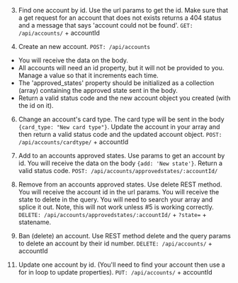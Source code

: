<!-- 2.  Get all accounts by `card_type`. You will receive the `card_type` as a query (visa, mastercard, etc).  Return an array of all accounts that have the same type specified in the query. Query params are case sensitive, so '?cardtype=VISA' will not match a 'visa' in accounts.
   `GET: /api/accounts?cardtype=visa` -->

3. Find one account by id. Use the url params to get the id. Make sure that a get request for an account that does not exists returns a 404 status and a message that says 'account could not be found'.
    `GET: /api/accounts/` + accountId

4. Create an new account.  `POST: /api/accounts`

* You will receive the data on the body.  
* All accounts will need an id property, but it will not be provided to you.  Manage a value so that it increments each time.  
* The 'approved_states' property should be initialized as a collection (array) containing the approved state sent in the body.
* Return a valid status code and the new account object you created (with the id on it).  

6.  Change an account's card type. The card type will be sent in the body `{card_type: "New card type"}`. Update the account in your array and then return a valid status code and the updated account object.
   `POST: /api/accounts/cardtype/` + accountId

7.  Add to an accounts approved states. Use params to get an account by id. You will receive the data on the body `{add: 'New state'}`. Return a valid status code.
   `POST: /api/accounts/approvedstates/:accountId/`

8. Remove from an accounts approved states. Use delete REST method. You will receive the account id in the url params. You will receive the state to delete in the query. You will need to search your array and splice it out. Note, this will not work unless #5 is working correctly.
   `DELETE: /api/accounts/approvedstates/:accountId/` + `?state=` + statename.

9.  Ban (delete) an account. Use REST method delete and the query params to delete an account by their id number.
   `DELETE: /api/accounts/` + accountId

<!-- 10. Change your get all accounts (#1) endpoint so that it uses queries. Allow queries for firstname, lastname, balance, cardtype. -->

11. Update one account by id.  (You'll need to find your account then use a for in loop to update properties).
   `PUT: /api/accounts/` + accountId



<!-- [{"id":1,"card_number":"3551538724170358","card_type":"jcb","balance":"398.63","first_name":"Lori","last_name":"Lynch","approved_states":["Colorado"]},
{"id":2,"card_number":"3544299882024891","card_type":"jcb","balance":"515.94","first_name":"Maria","last_name":"Perry","approved_states":["Utah"]},
{"id":3,"card_number":"5181329760945462","card_type":"mastercard","balance":"696.89","first_name":"Betty","last_name":"Hughes","approved_states":["California"]},
{"id":4,"card_number":"3545122127352159","card_type":"jcb","balance":"608.25","first_name":"Annie","last_name":"Pierce","approved_states":["Arizona"]},
{"id":5,"card_number":"3560500642641273","card_type":"jcb","balance":"670.09","first_name":"Ann","last_name":"Morgan","approved_states":["New Mexico"]},
{"id":6,"card_number":"201458274218020","card_type":"diners-club-enroute","balance":"852.70","first_name":"Arthur","last_name":"Hart","approved_states":["Washington"]},
{"id":7,"card_number":"3534718944922224","card_type":"jcb","balance":"568.95","first_name":"Kathryn","last_name":"Kennedy","approved_states":["Idaho"]},
{"id":8,"card_number":"5100179588236604","card_type":"mastercard","balance":"131.93","first_name":"Maria","last_name":"Elliott","approved_states":["Washington"]},
{"id":9,"card_number":"676354736507816336","card_type":"maestro","balance":"124.00","first_name":"Jack","last_name":"Jacobs","approved_states":["New Mexico"]},
{"id":10,"card_number":"201528106054023","card_type":"diners-club-enroute","balance":"824.19","first_name":"Peter","last_name":"Ford","approved_states":["Washington"]},
{"id":11,"card_number":"3563566554200249","card_type":"jcb","balance":"297.65","first_name":"Thomas","last_name":"Hicks","approved_states":["Oregon"]},
{"id":12,"card_number":"5100176292030281","card_type":"mastercard","balance":"630.75","first_name":"Raymond","last_name":"Richardson","approved_states":["Arizona"]},
{"id":13,"card_number":"5602218247618042736","card_type":"china-unionpay","balance":"465.50","first_name":"Paula","last_name":"Matthews","approved_states":["Nevada"]},
{"id":14,"card_number":"560224308576064083","card_type":"china-unionpay","balance":"630.01","first_name":"Frank","last_name":"Jordan","approved_states":["Arizona"]},
{"id":15,"card_number":"5641827503739658045","card_type":"switch","balance":"701.04","first_name":"Beverly","last_name":"Welch","approved_states":["New Mexico"]},
{"id":16,"card_number":"633328876840627216","card_type":"switch","balance":"869.43","first_name":"Ralph","last_name":"Ford","approved_states":["New Mexico"]},
{"id":17,"card_number":"4041375495041","card_type":"visa","balance":"978.52","first_name":"Phyllis","last_name":"Gomez","approved_states":["Oregon"]},
{"id":18,"card_number":"3565078354961309","card_type":"jcb","balance":"711.39","first_name":"Tina","last_name":"Cole","approved_states":["Arizona"]},
{"id":19,"card_number":"3529346882717633","card_type":"jcb","balance":"187.98","first_name":"Kathryn","last_name":"Thomas","approved_states":["Oregon"]},
{"id":20,"card_number":"3558243716529694","card_type":"jcb","balance":"103.76","first_name":"Philip","last_name":"Vasquez","approved_states":["Utah"]},
{"id":21,"card_number":"5100175142819786","card_type":"mastercard","balance":"571.03","first_name":"Christina","last_name":"Walker","approved_states":["Utah"]},
{"id":22,"card_number":"3569406247287960","card_type":"jcb","balance":"640.25","first_name":"Carl","last_name":"Ellis","approved_states":["Oregon"]},
{"id":23,"card_number":"3537651524796378","card_type":"jcb","balance":"951.21","first_name":"Denise","last_name":"Stevens","approved_states":["Wyoming"]},
{"id":24,"card_number":"3541006393303703","card_type":"jcb","balance":"526.33","first_name":"Laura","last_name":"Simmons","approved_states":["Arizona"]},
{"id":25,"card_number":"6396883927307007","card_type":"instapayment","balance":"46.49","first_name":"Aaron","last_name":"Morgan","approved_states":["Montana"]},
{"id":26,"card_number":"4748138328797326","card_type":"visa","balance":"191.16","first_name":"Aaron","last_name":"George","approved_states":["Nevada"]},
{"id":27,"card_number":"5020839035959481","card_type":"maestro","balance":"369.57","first_name":"Paula","last_name":"Austin","approved_states":["Utah"]},
{"id":28,"card_number":"3560046766515109","card_type":"jcb","balance":"664.72","first_name":"Jerry","last_name":"Ryan","approved_states":["Montana"]},
{"id":29,"card_number":"6385521100774303","card_type":"instapayment","balance":"233.25","first_name":"Sharon","last_name":"Harrison","approved_states":["Idaho"]},
{"id":30,"card_number":"337941168231842","card_type":"americanexpress","balance":"949.38","first_name":"Paula","last_name":"Knight","approved_states":["New Mexico"]},
{"id":31,"card_number":"201922914000544","card_type":"diners-club-enroute","balance":"444.97","first_name":"Janice","last_name":"Rodriguez","approved_states":["Texas"]},
{"id":32,"card_number":"4905059049983671606","card_type":"switch","balance":"716.36","first_name":"Robin","last_name":"Long","approved_states":["Arizona"]},
{"id":33,"card_number":"5108755743612128","card_type":"mastercard","balance":"347.23","first_name":"Paula","last_name":"Hudson","approved_states":["Texas"]},
{"id":34,"card_number":"5108750297272684","card_type":"mastercard","balance":"265.66","first_name":"Marilyn","last_name":"Brown","approved_states":["New Mexico"]},
{"id":35,"card_number":"3582561257176967","card_type":"jcb","balance":"96.06","first_name":"Kathryn","last_name":"Kennedy","approved_states":["Texas"]},
{"id":36,"card_number":"3536237913477035","card_type":"jcb","balance":"389.04","first_name":"Heather","last_name":"Palmer","approved_states":["Nevada"]},
{"id":37,"card_number":"5100141947612180","card_type":"mastercard","balance":"232.38","first_name":"Wayne","last_name":"Dixon","approved_states":["California"]},
{"id":38,"card_number":"50208290466981125","card_type":"maestro","balance":"307.43","first_name":"Julia","last_name":"Cooper","approved_states":["Idaho"]},
{"id":39,"card_number":"3561758904397559","card_type":"jcb","balance":"944.56","first_name":"Joan","last_name":"Ryan","approved_states":["Wyoming"]},
{"id":40,"card_number":"3579130339062903","card_type":"jcb","balance":"294.18","first_name":"Dennis","last_name":"Duncan","approved_states":["Utah"]},
{"id":41,"card_number":"3565748201784050","card_type":"jcb","balance":"995.16","first_name":"Ashley","last_name":"Dean","approved_states":["Idaho"]},
{"id":42,"card_number":"3571703539214942","card_type":"jcb","balance":"174.56","first_name":"Pamela","last_name":"Little","approved_states":["Montana"]},
{"id":43,"card_number":"3540435372006204","card_type":"jcb","balance":"974.50","first_name":"Mildred","last_name":"Garza","approved_states":["California"]},
{"id":44,"card_number":"3540057725166343","card_type":"jcb","balance":"453.57","first_name":"Teresa","last_name":"Freeman","approved_states":["California"]},
{"id":45,"card_number":"3569371511021380","card_type":"jcb","balance":"510.52","first_name":"Russell","last_name":"Little","approved_states":["Arizona"]},
{"id":46,"card_number":"3583943269113460","card_type":"jcb","balance":"383.15","first_name":"Robin","last_name":"Carter","approved_states":["California"]},
{"id":47,"card_number":"337941092989333","card_type":"americanexpress","balance":"271.62","first_name":"George","last_name":"Gonzales","approved_states":["Wyoming"]},
{"id":48,"card_number":"633454784233118783","card_type":"solo","balance":"117.39","first_name":"Richard","last_name":"Sanchez","approved_states":["Utah"]},
{"id":49,"card_number":"589310032632625935","card_type":"maestro","balance":"117.36","first_name":"Eric","last_name":"Lawrence","approved_states":["Wyoming"]},
{"id":50,"card_number":"63049157489135193","card_type":"laser","balance":"325.06","first_name":"Henry","last_name":"Gomez","approved_states":["Idaho"]},
{"id":51,"card_number":"56022110097101193","card_type":"china-unionpay","balance":"458.89","first_name":"Mark","last_name":"Gray","approved_states":["Colorado"]},
{"id":52,"card_number":"3530027456179148","card_type":"jcb","balance":"658.59","first_name":"Howard","last_name":"Arnold","approved_states":["Washington"]},
{"id":53,"card_number":"337941548224632","card_type":"americanexpress","balance":"124.88","first_name":"Philip","last_name":"Riley","approved_states":["New Mexico"]},
{"id":54,"card_number":"3549714846790598","card_type":"jcb","balance":"351.22","first_name":"Rose","last_name":"Patterson","approved_states":["Montana"]},
{"id":55,"card_number":"3563972512775886","card_type":"jcb","balance":"382.14","first_name":"Steve","last_name":"Bishop","approved_states":["Nevada"]},
{"id":56,"card_number":"3532436010016258","card_type":"jcb","balance":"303.26","first_name":"Brandon","last_name":"Bailey","approved_states":["Arizona"]},
{"id":57,"card_number":"3575603912717857","card_type":"jcb","balance":"931.08","first_name":"Nancy","last_name":"Warren","approved_states":["California"]},
{"id":58,"card_number":"5602233679719490","card_type":"bankcard","balance":"575.35","first_name":"Patrick","last_name":"Ruiz","approved_states":["Idaho"]},
{"id":59,"card_number":"201839774648925","card_type":"diners-club-enroute","balance":"731.56","first_name":"Samuel","last_name":"Richardson","approved_states":["California"]},
{"id":60,"card_number":"5464520388183233","card_type":"mastercard","balance":"657.73","first_name":"Kathy","last_name":"Hunter","approved_states":["California"]},
{"id":61,"card_number":"3578773221481375","card_type":"jcb","balance":"164.65","first_name":"Terry","last_name":"Hawkins","approved_states":["Colorado"]},
{"id":62,"card_number":"6386439715333804","card_type":"instapayment","balance":"239.88","first_name":"Jonathan","last_name":"Baker","approved_states":["Nevada"]},
{"id":63,"card_number":"3545472823692212","card_type":"jcb","balance":"817.38","first_name":"Kevin","last_name":"Jacobs","approved_states":["Idaho"]},
{"id":64,"card_number":"30081605245640","card_type":"diners-club-carte-blanche","balance":"734.48","first_name":"Sharon","last_name":"Fernandez","approved_states":["New Mexico"]},
{"id":65,"card_number":"56022220382330546","card_type":"china-unionpay","balance":"593.62","first_name":"Rachel","last_name":"Banks","approved_states":["Washington"]},
{"id":66,"card_number":"5002351422045074","card_type":"mastercard","balance":"484.63","first_name":"Janet","last_name":"Hanson","approved_states":["Arizona"]},
{"id":67,"card_number":"3576630189901848","card_type":"jcb","balance":"210.72","first_name":"Wanda","last_name":"Romero","approved_states":["Texas"]},
{"id":68,"card_number":"3542466960202572","card_type":"jcb","balance":"827.67","first_name":"Pamela","last_name":"Allen","approved_states":["Utah"]},
{"id":69,"card_number":"3587229466958782","card_type":"jcb","balance":"61.89","first_name":"Phyllis","last_name":"Johnston","approved_states":["Oregon"]},
{"id":70,"card_number":"3576519347856525","card_type":"jcb","balance":"826.34","first_name":"Margaret","last_name":"Sullivan","approved_states":["Utah"]},
{"id":71,"card_number":"3561945062518205","card_type":"jcb","balance":"763.90","first_name":"Beverly","last_name":"Davis","approved_states":["New Mexico"]},
{"id":72,"card_number":"3554715701417591","card_type":"jcb","balance":"773.81","first_name":"Michelle","last_name":"Lee","approved_states":["Arizona"]},
{"id":73,"card_number":"4508964448164331","card_type":"visa-electron","balance":"213.16","first_name":"Paula","last_name":"Palmer","approved_states":["Nevada"]},
{"id":74,"card_number":"676776698619692379","card_type":"solo","balance":"54.08","first_name":"Theresa","last_name":"Ruiz","approved_states":["Wyoming"]},
{"id":75,"card_number":"3569919344559628","card_type":"jcb","balance":"600.07","first_name":"Mary","last_name":"Howard","approved_states":["Montana"]},
{"id":76,"card_number":"5557396337513921","card_type":"mastercard","balance":"149.63","first_name":"Michelle","last_name":"Green","approved_states":["Texas"]},
{"id":77,"card_number":"5100148509386756","card_type":"mastercard","balance":"722.38","first_name":"Louise","last_name":"Montgomery","approved_states":["Oregon"]},
{"id":78,"card_number":"6388019376533542","card_type":"instapayment","balance":"173.28","first_name":"Theresa","last_name":"Gomez","approved_states":["Oregon"]},
{"id":79,"card_number":"3535173474906677","card_type":"jcb","balance":"532.34","first_name":"Fred","last_name":"Graham","approved_states":["Idaho"]},
{"id":80,"card_number":"56022401751724184","card_type":"china-unionpay","balance":"851.39","first_name":"Mary","last_name":"Olson","approved_states":["Texas"]},
{"id":81,"card_number":"3576154207366074","card_type":"jcb","balance":"379.47","first_name":"Jeffrey","last_name":"Fields","approved_states":["Washington"]},
{"id":82,"card_number":"3579321363491437","card_type":"jcb","balance":"88.13","first_name":"Wayne","last_name":"Hicks","approved_states":["Texas"]},
{"id":83,"card_number":"3572885478277185","card_type":"jcb","balance":"871.63","first_name":"Joyce","last_name":"Lane","approved_states":["California"]},
{"id":84,"card_number":"5100172070620815","card_type":"mastercard","balance":"344.16","first_name":"Margaret","last_name":"Williams","approved_states":["California"]},
{"id":85,"card_number":"3578044902807027","card_type":"jcb","balance":"950.63","first_name":"Patricia","last_name":"Williamson","approved_states":["Nevada"]},
{"id":86,"card_number":"63047266477650097","card_type":"maestro","balance":"622.26","first_name":"Ralph","last_name":"Mcdonald","approved_states":["Wyoming"]},
{"id":87,"card_number":"3589062468592806","card_type":"jcb","balance":"712.00","first_name":"Edward","last_name":"Hart","approved_states":["Idaho"]},
{"id":88,"card_number":"3536404762208065","card_type":"jcb","balance":"780.13","first_name":"Philip","last_name":"Smith","approved_states":["Oregon"]},
{"id":89,"card_number":"3573121688492482","card_type":"jcb","balance":"321.82","first_name":"Carl","last_name":"Ryan","approved_states":["Texas"]},
{"id":90,"card_number":"3578200840233136","card_type":"jcb","balance":"719.24","first_name":"Gerald","last_name":"Knight","approved_states":["Colorado"]},
{"id":91,"card_number":"3572533506006479","card_type":"jcb","balance":"17.42","first_name":"Andrea","last_name":"Crawford","approved_states":["Utah"]},
{"id":92,"card_number":"5610402234662582","card_type":"bankcard","balance":"766.49","first_name":"Jerry","last_name":"Hernandez","approved_states":["Wyoming"]},
{"id":93,"card_number":"6767791364174753435","card_type":"solo","balance":"145.92","first_name":"Henry","last_name":"Ortiz","approved_states":["Utah"]},
{"id":94,"card_number":"374622861072188","card_type":"americanexpress","balance":"528.74","first_name":"Albert","last_name":"Evans","approved_states":["Montana"]},
{"id":95,"card_number":"201974793629778","card_type":"diners-club-enroute","balance":"426.68","first_name":"Joan","last_name":"Vasquez","approved_states":["Wyoming"]},
{"id":96,"card_number":"3564501667931413","card_type":"jcb","balance":"636.85","first_name":"Albert","last_name":"Berry","approved_states":["Colorado"]},
{"id":97,"card_number":"5641823755015644081","card_type":"switch","balance":"821.01","first_name":"Judy","last_name":"Greene","approved_states":["Texas"]},
{"id":98,"card_number":"5602215080673416","card_type":"china-unionpay","balance":"177.13","first_name":"Jonathan","last_name":"Rice","approved_states":["Idaho"]},
{"id":99,"card_number":"30450190002841","card_type":"diners-club-carte-blanche","balance":"944.15","first_name":"Ruth","last_name":"Moore","approved_states":["Montana"]},
{"id":100,"card_number":"3528582346656832","card_type":"jcb","balance":"630.71","first_name":"Kevin","last_name":"Simmons","approved_states":["California"]}]
 -->
